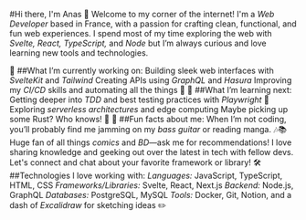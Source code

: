 #Hi there, I'm Anas 👋
Welcome to my corner of the internet! I'm a *Web Developer* based in France, with a passion for crafting clean, functional, and fun web experiences. I spend most of my time exploring the web with *Svelte, React, TypeScript,* and *Node* but I’m always curious and love learning new tools and technologies.

🔧 ##What I’m currently working on:
Building sleek web interfaces with *SvelteKit* and *Tailwind*
Creating APIs using *GraphQL* and *Hasura*
Improving my *CI/CD* skills and automating all the things 🚀
🌱 ##What I’m learning next:
Getting deeper into *TDD* and best testing practices with *Playwright* 🧪
Exploring *serverless architectures* and edge computing
Maybe picking up some Rust? Who knows! 🤔
🎸 ##Fun facts about me:
When I’m not coding, you’ll probably find me jamming on my *bass guitar* or reading manga. 🎶📚
Huge fan of all things *comics* and *BD*—ask me for recommendations!
I love sharing knowledge and geeking out over the latest in tech with fellow devs. Let's connect and chat about your favorite framework or library!
🛠️ ##Technologies I love working with:
*Languages:* JavaScript, TypeScript, HTML, CSS
*Frameworks/Libraries:* Svelte, React, Next.js
*Backend:* Node.js, GraphQL
*Databases:* PostgreSQL, MySQL
*Tools:* Docker, Git, Notion, and a dash of *Excalidraw* for sketching ideas ✏️
